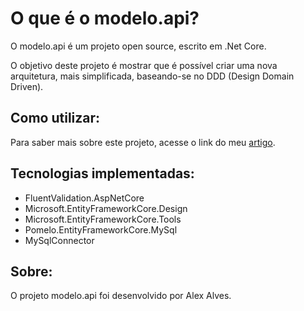 # O que é o modelo.api?
O modelo.api é um projeto open source, escrito em .Net Core.

O objetivo deste projeto é mostrar que é possível criar uma nova arquitetura, mais simplificada, baseando-se no DDD (Design Domain Driven).

## Como utilizar:
Para saber mais sobre este projeto, acesse o link do meu [artigo](https://medium.com/@alexalves_85598/criando-uma-api-em-net-core-baseado-na-arquitetura-ddd-2c6a409c686).

## Tecnologias  implementadas:
* FluentValidation.AspNetCore
* Microsoft.EntityFrameworkCore.Design
* Microsoft.EntityFrameworkCore.Tools
* Pomelo.EntityFrameworkCore.MySql
* MySqlConnector

## Sobre:
O projeto modelo.api foi desenvolvido por Alex Alves.
